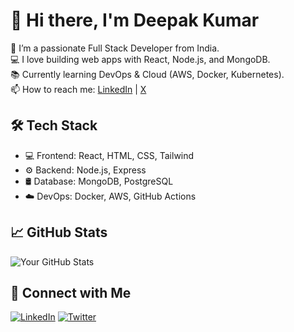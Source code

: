 # 👋 Hi there, I'm Deepak Kumar

🌱 I’m a passionate Full Stack Developer from India.  
💻 I love building web apps with React, Node.js, and MongoDB.  
📚 Currently learning DevOps & Cloud (AWS, Docker, Kubernetes).  
📫 How to reach me: [LinkedIn](https://linkedin.com/in/deepak-kr19) | [X](https://x.com/deepakkumar1333)

## 🛠️ Tech Stack
- 💻 Frontend: React, HTML, CSS, Tailwind
- ⚙️ Backend: Node.js, Express
- 🛢️ Database: MongoDB, PostgreSQL
- ☁️ DevOps: Docker, AWS, GitHub Actions

## 📈 GitHub Stats
![Your GitHub Stats](https://github-readme-stats.vercel.app/api?username=deepak-kr19&show_icons=true&theme=radical)

## 🔗 Connect with Me
[![LinkedIn](https://img.shields.io/badge/LinkedIn-blue?logo=linkedin&logoColor=white)](https://linkedin.com/in/deepak-kr19)
[![Twitter](https://img.shields.io/badge/Twitter-black?logo=twitter&logoColor=white)](https://x.com/deepakkumar1333)

